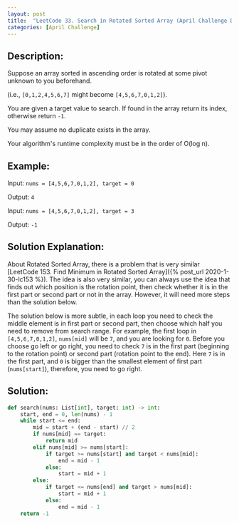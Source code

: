 ```yaml
---
layout: post
title:  "LeetCode 33. Search in Rotated Sorted Array (April Challenge Day #19)" 
categories: [April Challenge]
---
```

## Description:
Suppose an array sorted in ascending order is rotated at some pivot unknown to you beforehand.

(i.e., `[0,1,2,4,5,6,7]` might become `[4,5,6,7,0,1,2]`).

You are given a target value to search. If found in the array return its index, otherwise return `-1`.

You may assume no duplicate exists in the array.

Your algorithm's runtime complexity must be in the order of O(log n).

## Example:
Input: `nums = [4,5,6,7,0,1,2], target = 0`

Output: `4`

Input: `nums = [4,5,6,7,0,1,2], target = 3`

Output: `-1`

## Solution Explanation:
About Rotated Sorted Array, there is a problem that is very similar [LeetCode 153. Find Minimum in Rotated Sorted Array]({% post_url 2020-1-30-lc153 %}). The idea is also very similar, you can always use the idea that finds out which position is the rotation point, then check whether it is in the first part or second part or not in the array. However, it will need more steps than the solution below. 

The solution below is more subtle, in each loop you need to check the middle element is in first part or second part, then choose which half you need to remove from search range. For example, the first loop in `[4,5,6,7,0,1,2]`, `nums[mid]` will be `7`, and you are looking for `0`. Before you choose go left or go right, you need to check `7` is in the first part (beginning to the rotation point) or second part (rotation point to the end). Here `7` is in the first part, and `0` is bigger than the smallest element of first part (`nums[start]`), therefore, you need to go right. 

## Solution:

```python
def search(nums: List[int], target: int) -> int:
    start, end = 0, len(nums) - 1
    while start <= end:
        mid = start + (end - start) // 2
        if nums[mid] == target:
            return mid
        elif nums[mid] >= nums[start]:
            if target >= nums[start] and target < nums[mid]:
                end = mid - 1
            else:
                start = mid + 1
        else:
            if target <= nums[end] and target > nums[mid]: 
                start = mid + 1
            else:
                end = mid - 1
    return -1
```
